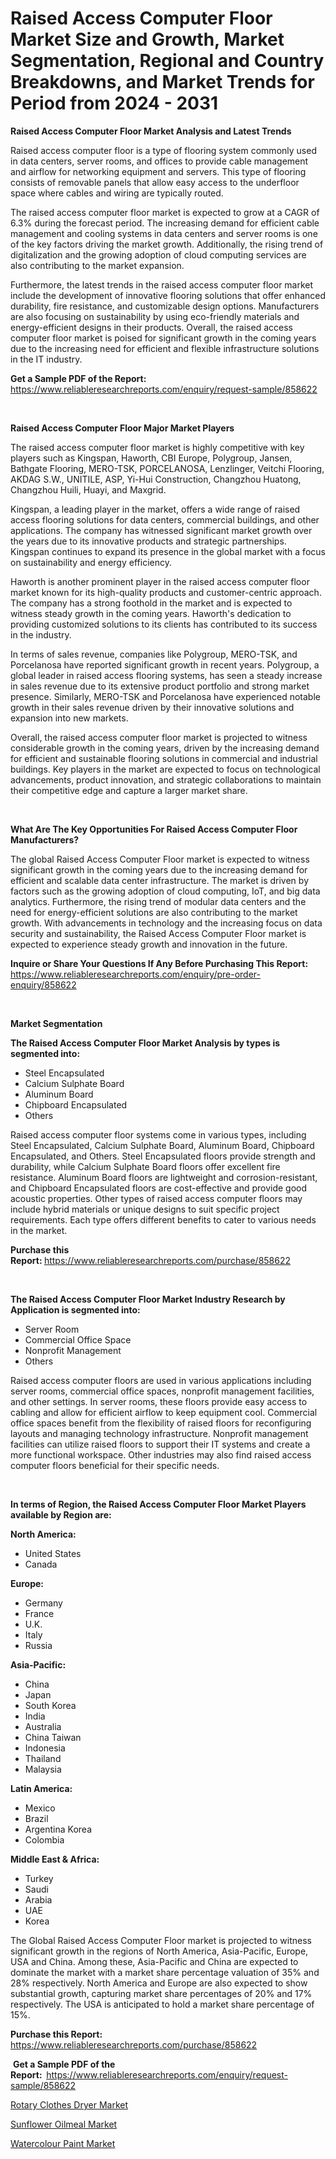 <p><h1>Raised Access Computer Floor Market Size and Growth, Market Segmentation, Regional and Country Breakdowns, and Market Trends for Period from 2024 -  2031</h1></p><p><strong>Raised Access Computer Floor Market Analysis and Latest Trends</strong></p>
<p><p>Raised access computer floor is a type of flooring system commonly used in data centers, server rooms, and offices to provide cable management and airflow for networking equipment and servers. This type of flooring consists of removable panels that allow easy access to the underfloor space where cables and wiring are typically routed.</p><p>The raised access computer floor market is expected to grow at a CAGR of 6.3% during the forecast period. The increasing demand for efficient cable management and cooling systems in data centers and server rooms is one of the key factors driving the market growth. Additionally, the rising trend of digitalization and the growing adoption of cloud computing services are also contributing to the market expansion.</p><p>Furthermore, the latest trends in the raised access computer floor market include the development of innovative flooring solutions that offer enhanced durability, fire resistance, and customizable design options. Manufacturers are also focusing on sustainability by using eco-friendly materials and energy-efficient designs in their products. Overall, the raised access computer floor market is poised for significant growth in the coming years due to the increasing need for efficient and flexible infrastructure solutions in the IT industry.</p></p>
<p><strong>Get a Sample PDF of the Report:&nbsp;</strong> <a href="https://www.reliableresearchreports.com/enquiry/request-sample/858622">https://www.reliableresearchreports.com/enquiry/request-sample/858622</a></p>
<p>&nbsp;</p>
<p><strong>Raised Access Computer Floor Major Market Players</strong></p>
<p><p>The raised access computer floor market is highly competitive with key players such as Kingspan, Haworth, CBI Europe, Polygroup, Jansen, Bathgate Flooring, MERO-TSK, PORCELANOSA, Lenzlinger, Veitchi Flooring, AKDAG S.W., UNITILE, ASP, Yi-Hui Construction, Changzhou Huatong, Changzhou Huili, Huayi, and Maxgrid. </p><p>Kingspan, a leading player in the market, offers a wide range of raised access flooring solutions for data centers, commercial buildings, and other applications. The company has witnessed significant market growth over the years due to its innovative products and strategic partnerships. Kingspan continues to expand its presence in the global market with a focus on sustainability and energy efficiency.</p><p>Haworth is another prominent player in the raised access computer floor market known for its high-quality products and customer-centric approach. The company has a strong foothold in the market and is expected to witness steady growth in the coming years. Haworth's dedication to providing customized solutions to its clients has contributed to its success in the industry.</p><p>In terms of sales revenue, companies like Polygroup, MERO-TSK, and Porcelanosa have reported significant growth in recent years. Polygroup, a global leader in raised access flooring systems, has seen a steady increase in sales revenue due to its extensive product portfolio and strong market presence. Similarly, MERO-TSK and Porcelanosa have experienced notable growth in their sales revenue driven by their innovative solutions and expansion into new markets.</p><p>Overall, the raised access computer floor market is projected to witness considerable growth in the coming years, driven by the increasing demand for efficient and sustainable flooring solutions in commercial and industrial buildings. Key players in the market are expected to focus on technological advancements, product innovation, and strategic collaborations to maintain their competitive edge and capture a larger market share.</p></p>
<p>&nbsp;</p>
<p><strong>What Are The Key Opportunities For Raised Access Computer Floor Manufacturers?</strong></p>
<p><p>The global Raised Access Computer Floor market is expected to witness significant growth in the coming years due to the increasing demand for efficient and scalable data center infrastructure. The market is driven by factors such as the growing adoption of cloud computing, IoT, and big data analytics. Furthermore, the rising trend of modular data centers and the need for energy-efficient solutions are also contributing to the market growth. With advancements in technology and the increasing focus on data security and sustainability, the Raised Access Computer Floor market is expected to experience steady growth and innovation in the future.</p></p>
<p><strong>Inquire or Share Your Questions If Any Before Purchasing This Report:</strong> <a href="https://www.reliableresearchreports.com/enquiry/pre-order-enquiry/858622">https://www.reliableresearchreports.com/enquiry/pre-order-enquiry/858622</a></p>
<p>&nbsp;</p>
<p><strong>Market Segmentation</strong></p>
<p><strong>The Raised Access Computer Floor Market Analysis by types is segmented into:</strong></p>
<p><ul><li>Steel Encapsulated</li><li>Calcium Sulphate Board</li><li>Aluminum Board</li><li>Chipboard Encapsulated</li><li>Others</li></ul></p>
<p><p>Raised access computer floor systems come in various types, including Steel Encapsulated, Calcium Sulphate Board, Aluminum Board, Chipboard Encapsulated, and Others. Steel Encapsulated floors provide strength and durability, while Calcium Sulphate Board floors offer excellent fire resistance. Aluminum Board floors are lightweight and corrosion-resistant, and Chipboard Encapsulated floors are cost-effective and provide good acoustic properties. Other types of raised access computer floors may include hybrid materials or unique designs to suit specific project requirements. Each type offers different benefits to cater to various needs in the market.</p></p>
<p><strong>Purchase this Report:&nbsp;</strong><a href="https://www.reliableresearchreports.com/purchase/858622">https://www.reliableresearchreports.com/purchase/858622</a></p>
<p>&nbsp;</p>
<p><strong>The Raised Access Computer Floor Market Industry Research by Application is segmented into:</strong></p>
<p><ul><li>Server Room</li><li>Commercial Office Space</li><li>Nonprofit Management</li><li>Others</li></ul></p>
<p><p>Raised access computer floors are used in various applications including server rooms, commercial office spaces, nonprofit management facilities, and other settings. In server rooms, these floors provide easy access to cabling and allow for efficient airflow to keep equipment cool. Commercial office spaces benefit from the flexibility of raised floors for reconfiguring layouts and managing technology infrastructure. Nonprofit management facilities can utilize raised floors to support their IT systems and create a more functional workspace. Other industries may also find raised access computer floors beneficial for their specific needs.</p></p>
<p>&nbsp;</p>
<p><strong>In terms of Region, the Raised Access Computer Floor Market Players available by Region are:</strong></p>
<p>
    <p> <strong> North America: </strong>
        <ul>
            <li>United States</li>
            <li>Canada</li>
        </ul>
        </p> 
    <p> <strong> Europe: </strong>
        <ul>
            <li>Germany</li>
            <li>France</li>
            <li>U.K.</li>
            <li>Italy</li>
            <li>Russia</li>
        </ul>
        </p> 
    <p> <strong> Asia-Pacific: </strong>
        <ul>
            <li>China</li>
            <li>Japan</li>
            <li>South Korea</li>
            <li>India</li>
            <li>Australia</li>
            <li>China Taiwan</li>
            <li>Indonesia</li>
            <li>Thailand</li>
            <li>Malaysia</li>
        </ul>
        </p> 
    <p> <strong> Latin America: </strong>
        <ul>
            <li>Mexico</li>
            <li>Brazil</li>
            <li>Argentina Korea</li>
            <li>Colombia</li>
        </ul>
        </p> 
    <p> <strong> Middle East & Africa: </strong>
        <ul>
            <li>Turkey</li>
            <li>Saudi</li>
            <li>Arabia</li>
            <li>UAE</li>
            <li>Korea</li>
        </ul>
    </p>
    </p>
<p><p>The Global Raised Access Computer Floor market is projected to witness significant growth in the regions of North America, Asia-Pacific, Europe, USA and China. Among these, Asia-Pacific and China are expected to dominate the market with a market share percentage valuation of 35% and 28% respectively. North America and Europe are also expected to show substantial growth, capturing market share percentages of 20% and 17% respectively. The USA is anticipated to hold a market share percentage of 15%.</p></p>
<p><strong>Purchase this Report: </strong><a href="https://www.reliableresearchreports.com/purchase/858622">https://www.reliableresearchreports.com/purchase/858622</a></p>
<p>&nbsp;<strong>Get a Sample PDF of the Report:&nbsp;&nbsp;</strong><a href="https://www.reliableresearchreports.com/enquiry/request-sample/858622">https://www.reliableresearchreports.com/enquiry/request-sample/858622</a></p>
<p><strong></strong></p>
<p><p><a href="https://github.com/fiixsa/Market-Research-Report-List-1/blob/main/rotary-clothes-dryer-market.md">Rotary Clothes Dryer Market</a></p><p><a href="https://funky-papaya-cf4.notion.site/Sunflower-Oilmeal-Market-Size-Global-Industry-Overview-Market-Segmentation-and-Forecast-2024-to-2-973587affa6440b0af53b89fe023479b">Sunflower Oilmeal Market</a></p><p><a href="https://github.com/Airanohannonzb68e5pb53oc1/Market-Research-Report-List-1/blob/main/watercolour-paint-market.md">Watercolour Paint Market</a></p></p>